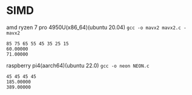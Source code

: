 # SIMD

amd ryzen 7 pro 4950U(x86_64)(ubuntu 20.04)
`gcc -o mavx2 mavx2.c -mavx2 `
```shell
85 75 65 55 45 35 25 15 
60.00000
71.00000
```
raspberry pi4(aarch64)(ubuntu 22.0)
`gcc -o neon NEON.c`
```shell
45 45 45 45 
185.00000
389.00000
```
